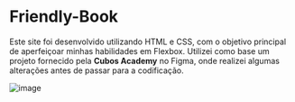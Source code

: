 # Friendly-Book
Este site foi desenvolvido utilizando HTML e CSS, com o objetivo principal de aperfeiçoar minhas habilidades em Flexbox. Utilizei como base um projeto fornecido pela **Cubos Academy** no Figma, onde realizei algumas alterações antes de passar para a codificação.

![image](https://user-images.githubusercontent.com/113949299/212483651-084e48c1-c21b-4fd9-be94-fce4cce7c0d1.png)
